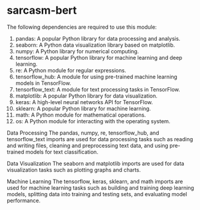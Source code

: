 # sarcasm-bert

The following dependencies are required to use this module:
1. pandas: A popular Python library for data processing and analysis.
2. seaborn: A Python data visualization library based on matplotlib.
3. numpy: A Python library for numerical computing.
4. tensorflow: A popular Python library for machine learning and deep learning.
5. re: A Python module for regular expressions.
6. tensorflow_hub: A module for using pre-trained machine learning models in TensorFlow.
7. tensorflow_text: A module for text processing tasks in TensorFlow.
8. matplotlib: A popular Python library for data visualization.
9. keras: A high-level neural networks API for TensorFlow.
10. sklearn: A popular Python library for machine learning.
11. math: A Python module for mathematical operations.
12. os: A Python module for interacting with the operating system.

Data Processing
The pandas, numpy, re, tensorflow_hub, and tensorflow_text imports are used for data processing tasks such as reading and writing files, cleaning and preprocessing text data, and using pre-trained models for text classification.

Data Visualization
The seaborn and matplotlib imports are used for data visualization tasks such as plotting graphs and charts.

Machine Learning
The tensorflow, keras, sklearn, and math imports are used for machine learning tasks such as building and training deep learning models, splitting data into training and testing sets, and evaluating model performance.